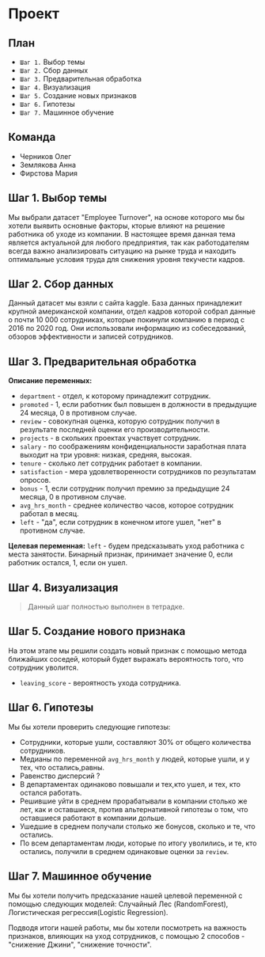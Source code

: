 # Проект
## План
- `Шаг 1.` Выбор темы
- `Шаг 2.` Сбор данных
- `Шаг 3.` Предварительная обработка
- `Шаг 4.` Визуализация
- `Шаг 5.` Создание новых признаков
- `Шаг 6.` Гипотезы
- `Шаг 7.` Машинное обучение
## Команда
- Черников Олег
- Землякова Анна
- Фирстова Мария

## Шаг 1. Выбор темы
Мы выбрали датасет "Employee Turnover", на основе которого мы бы хотели выявить основные факторы, кторые влияют на решение работника об уходе из компании. В настоящее время данная тема является актуальной для любого предприятия, так как работодателям всегда важно анализировать ситуацию на рынке труда и находить оптимальные условия труда для снижения уровня текучести кадров.  
## Шаг 2. Сбор данных
Данный датасет мы взяли с сайта kaggle. База данных принадлежит крупной американской компании, отдел кадров которой собрал данные о почти 10 000 сотрудниках, которые покинули компанию в период с 2016 по 2020 год. Они использовали информацию из собеседований, обзоров эффективности и записей сотрудников.
## Шаг 3. Предварительная обработка
__Описание переменных:__
- `department` - отдел, к которому принадлежит сотрудник.
- `promoted` - 1, если работник был повышен в должности в предыдущие 24 месяца, 0 в противном случае.
- `review` - совокупная оценка, которую сотрудник получил в результате последней оценки его производительности.
- `projects` - в скольких проектах участвует сотрудник.
- `salary` - по соображениям конфиденциальности заработная плата выходит на три уровня: низкая, средняя, высокая.
- `tenure` - сколько лет сотрудник работает в компании.
- `satisfaction` - мера удовлетворенности сотрудников по результатам опросов.
- `bonus` - 1, если сотрудник получил премию за предыдущие 24 месяца, 0 в противном случае.
- `avg_hrs_month` - среднее количество часов, которое сотрудник работал в месяц.
- `left` - "да", если сотрудник в конечном итоге ушел, "нет" в противном случае.

__Целевая переменная:__
`left` - будем предсказывать уход работника с места занятости. Бинарный признак, принимает значение 0, если работник остался, 1, если он ушел. 
## Шаг 4. Визуализация
> Данный шаг полностью выполнен в тетрадке. 
## Шаг 5. Создание нового признака
На этом этапе мы решили создать новый признак с помощью метода ближайших соседей, который будет выражать вероятность того, что сотрудник уволится. 
- `leaving_score` - вероятность ухода сотрудника. 
## Шаг 6. Гипотезы
Мы бы хотели проверить следующие гипотезы:
- Сотрудники, которые ушли, составляют 30% от общего количества сотрудников. 
- Медианы по переменной `avg_hrs_month` у людей, которые ушли, и у тех, что остались,равны. 
- Равенство дисперсий ?
- В департаментах одинаково повышали и тех,кто ушел, и тех, кто остался работать. 
- Решившие уйти в среднем прорабатывали в компании столько же лет, как и оставшиеся, против альтернативной гипотезы о том, что оставшиеся работают в компании дольше.
- Ушедшие в среднем получали столько же бонусов, сколько и те, что остались. 
- По всем департаментам люди, которые по итогу уволились, и те, кто остались, получили в среднем одинаковые оценки за `review`. 
## Шаг 7. Машинное обучение
Мы бы хотели получить предсказание нашей целевой переменной с помощью следующих моделей: Случайный Лес (RandomForest), Логистическая регрессия(Logistic Regression).

Подводя итоги нашей работы, мы бы хотели посмотреть на важность признаков, влияющих на уход сотрудников, с помощью 2 способов - "снижение Джини", "снижение точности". 
